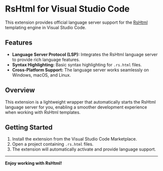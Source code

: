 # RsHtml for Visual Studio Code

This extension provides official language server support for the [RsHtml](https://github.com/rshtml/rshtml) templating engine in Visual Studio Code.

## Features

*   **Language Server Protocol (LSP):** Integrates the RsHtml language server to provide rich language features.
*   **Syntax Highlighting:** Basic syntax highlighting for `.rs.html` files.
*   **Cross-Platform Support:** The language server works seamlessly on Windows, macOS, and Linux.

## Overview

This extension is a lightweight wrapper that automatically starts the RsHtml language server for you, enabling a smoother development experience when working with RsHtml templates.

## Getting Started

1.  Install the extension from the Visual Studio Code Marketplace.
2.  Open a project containing `.rs.html` files.
3.  The extension will automatically activate and provide language support.

---

**Enjoy working with RsHtml!**
